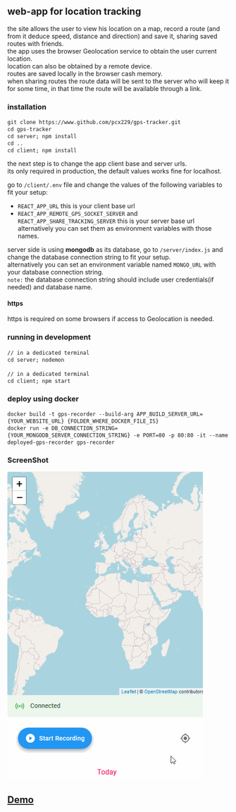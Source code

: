 
## web-app for location tracking  

the site allows the user to view his location on a map, record a route (and from it deduce speed, distance and direction) and save it, sharing saved routes with friends.  
the app uses the browser Geolocation service to obtain the user current location.  
location can also be obtained by a remote device.  
routes are saved locally in the browser cash memory.  
when sharing routes the route data will be sent to the server who will keep it for some time, in that time the route will be available through a link.  

### installation  

```
git clone https://www.github.com/pcx229/gps-tracker.git
cd gps-tracker
cd server; npm install
cd ..
cd client; npm install
```

the next step is to change the app client base and server urls.  
its only required in production, the default values works fine for localhost.  

go to `/client/.env` file and change the values of the following variables to fit your setup:  
*  `REACT_APP_URL` this is your client base url
*  `REACT_APP_REMOTE_GPS_SOCKET_SERVER` and `REACT_APP_SHARE_TRACKING_SERVER` this is your server base url  
alternatively you can set them as environment variables with those names.

server side is using **mongodb** as its database, go to `/server/index.js` and change the database connection string to fit your setup.  
alternatively you can set an environment variable named `MONGO_URL` with your database connection string.  
`note:` the database connection string should include user credentials(if needed) and database name.   

#### https  

https is required on some browsers if access to Geolocation is needed.  

### running in development

```
// in a dedicated terminal
cd server; nodemon

// in a dedicated terminal
cd client; npm start
```

### deploy using docker

```
docker build -t gps-recorder --build-arg APP_BUILD_SERVER_URL={YOUR_WEBSITE_URL} {FOLDER_WHERE_DOCKER_FILE_IS}
docker run -e DB_CONNECTION_STRING={YOUR_MONGODB_SERVER_CONNECTION_STRING} -e PORT=80 -p 80:80 -it --name deployed-gps-recorder gps-recorder
```

### ScreenShot

![tracking app](https://raw.githubusercontent.com/pcx229/gps-tracker/master/screenshot.gif)


## [Demo](http://desolate-forest-56064.herokuapp.com/)

